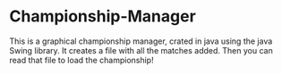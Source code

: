 # Championship-Manager
This is a graphical championship manager, crated in java using the java Swing library. It creates a file with all the matches added. Then you can read that file to load the championship!
